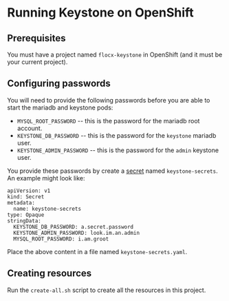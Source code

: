 # Running Keystone on OpenShift

## Prerequisites

You must have a project named `flocx-keystone` in OpenShift (and it must be your current project).

## Configuring passwords

You will need to provide the following passwords before you are able to start the mariadb and keystone pods:

- `MYSQL_ROOT_PASSWORD` -- this is the password for the mariadb root account.
- `KEYSTONE_DB_PASSWORD` -- this is the password for the `keystone` mariadb user.
- `KEYSTONE_ADMIN_PASSWORD` -- this is the password for the `admin` keystone user.

You provide these passwords by create a [secret][] named `keystone-secrets`. An example might look like:

[secret]: https://docs.openshift.com/container-platform/3.4/dev_guide/secrets.html

```
apiVersion: v1
kind: Secret
metadata:
  name: keystone-secrets
type: Opaque 
stringData:
  KEYSTONE_DB_PASSWORD: a.secret.password
  KEYSTONE_ADMIN_PASSWORD: look.im.an.admin
  MYSQL_ROOT_PASSWORD: i.am.groot
```

Place the above content in a file named `keystone-secrets.yaml`.

## Creating resources

Run the `create-all.sh` script to create all the resources in this project.

